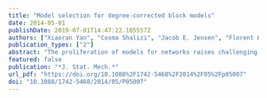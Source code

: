 ```yaml
---
title: "Model selection for degree-corrected block models"
date: 2014-05-01
publishDate: 2019-07-01T14:47:22.105557Z
authors: ["Xiaoran Yan", "Cosma Shalizi", "Jacob E. Jensen", "Florent Krzakala", "Cristopher Moore", "Lenka Zdeborová", "Pan Zhang", "Yaojia Zhu"]
publication_types: ["2"]
abstract: "The proliferation of models for networks raises challenging problems of model selection: the data are sparse and globally dependent, and models are typically high-dimensional and have large numbers of latent variables. Together, these issues mean that the usual model-selection criteria do not work properly for networks. We illustrate these challenges, and show one way to resolve them, by considering the key network-analysis problem of dividing a graph into communities or blocks of nodes with homogeneous patterns of links to the rest of the network. The standard tool for undertaking this is the stochastic block model, under which the probability of a link between two nodes is a function solely of the blocks to which they belong. This imposes a homogeneous degree distribution within each block; this can be unrealistic, so degree-corrected block models add a parameter for each node, modulating its overall degree. The choice between ordinary and degree-corrected block models matters because they make very different inferences about communities. We present the first principled and tractable approach to model selection between standard and degree-corrected block models, based on new large-graph asymptotics for the distribution of log-likelihood ratios under the stochastic block model, finding substantial departures from classical results for sparse graphs. We also develop linear-time approximations for log-likelihoods under both the stochastic block model and the degree-corrected model, using belief propagation. Applications to simulated and real networks show excellent agreement with our approximations. Our results thus both solve the practical problem of deciding on degree correction and point to a general approach to model selection in network analysis."
featured: false
publication: "*J. Stat. Mech.*"
url_pdf: "https://doi.org/10.1088%2F1742-5468%2F2014%2F05%2Fp05007"
doi: "10.1088/1742-5468/2014/05/P05007"
---
```


